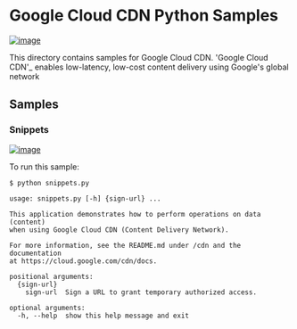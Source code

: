 Google Cloud CDN Python Samples
===============================

[![image](https://gstatic.com/cloudssh/images/open-btn.png)](https://console.cloud.google.com/cloudshell/open?git_repo=https://github.com/GoogleCloudPlatform/python-docs-samples&page=editor&open_in_editor=cdn/README.rst)

This directory contains samples for Google Cloud CDN. \'Google Cloud
CDN\'\_ enables low-latency, low-cost content delivery using Google\'s
global network

Samples
-------

### Snippets

[![image](https://gstatic.com/cloudssh/images/open-btn.png)](https://console.cloud.google.com/cloudshell/open?git_repo=https://github.com/GoogleCloudPlatform/python-docs-samples&page=editor&open_in_editor=cdn/snippets.py,cdn/README.rst)

To run this sample:

``` {.bash}
$ python snippets.py

usage: snippets.py [-h] {sign-url} ...

This application demonstrates how to perform operations on data (content)
when using Google Cloud CDN (Content Delivery Network).

For more information, see the README.md under /cdn and the documentation
at https://cloud.google.com/cdn/docs.

positional arguments:
  {sign-url}
    sign-url  Sign a URL to grant temporary authorized access.

optional arguments:
  -h, --help  show this help message and exit
```
